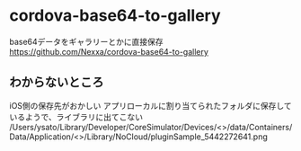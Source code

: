 
# cordova-base64-to-gallery
base64データをギャラリーとかに直接保存
https://github.com/Nexxa/cordova-base64-to-gallery



## わからないところ


iOS側の保存先がおかしい
アプリローカルに割り当てられたフォルダに保存しているようで、ライブラリに出てこない
/Users/ysato/Library/Developer/CoreSimulator/Devices/<<xxxx>>/data/Containers/Data/Application/<<yyyy>>/Library/NoCloud/pluginSample_5442272641.png
